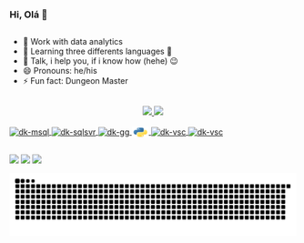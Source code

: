 ### Hi, Olá 👋
##

- 🔭 Work with data analytics 
- 🌱 Learning three differents languages 🤯
- 💬 Talk, i help you, if i know how (hehe) 😉
- 😄 Pronouns: he/his
- ⚡ Fun fact: Dungeon Master

##
<div align="center">
  <a href="https://github.com/dkazov">
  <img height="180em" src="https://github-readme-stats.vercel.app/api?username=dkazov&show_icons=true&theme=tokyonight&include_all_commits=true&count_private=true"/>
  <img height="120em" src="https://github-readme-stats.vercel.app/api/top-langs/?username=dkazov&layout=compact&langs_count=5&theme=tokyonight"/>
  
  
</div>
  <div style="display: inline_block"><br>
  <img align="center" alt="dk-msql" height="20" width="30" src="https://cdn.jsdelivr.net/gh/devicons/devicon/icons/mysql/mysql-original-wordmark.svg">
  <img align="center" alt="dk-sqlsvr" height="20" width="30" src="https://cdn.jsdelivr.net/gh/devicons/devicon/icons/microsoftsqlserver/microsoftsqlserver-plain-wordmark.svg">
  <img align="center" alt="dk-gg" height="20" width="30" src="https://cdn.jsdelivr.net/gh/devicons/devicon/icons/googlecloud/googlecloud-original.svg">
  <img align="center" alt="dk-py" height="20" width="30" src="https://raw.githubusercontent.com/devicons/devicon/master/icons/python/python-original.svg">
  <img align="center" alt="dk-vsc" height="20" width="30" src="https://cdn.jsdelivr.net/gh/devicons/devicon/icons/vscode/vscode-original.svg">
  <img align="center" alt="dk-vsc" height="20" width="30" src="https://user-images.githubusercontent.com/91426768/135007617-6e07b888-4be7-4169-b3e6-5909c8630e1b.png">  
</div>
  
  ##
 
<div> 
  <a hfef = "https://twitter.com/dkazov"><img src = "https://img.shields.io/badge/Twitter-1DA1F2?style=for-the-badge&logo=twitter&logoColor=white">
  <a href = "mailto:dkazvo@gmail.com"><img src="https://img.shields.io/badge/Gmail-D14836?style=for-the-badge&logo=gmail&logoColor=white" target="_blank"></a>
  <a href = "https://www.linkedin.com/in/leonardohsilveira" target="_blank"><img src="https://img.shields.io/badge/-LinkedIn-%230077B5?style=for-the-badge&logo=linkedin&logoColor=white" target="_blank"></a> 
  
 
  ![Snake animation](https://github.com/dkazov/dkazov/blob/output/github-contribution-grid-snake.svg)
 
</div>
